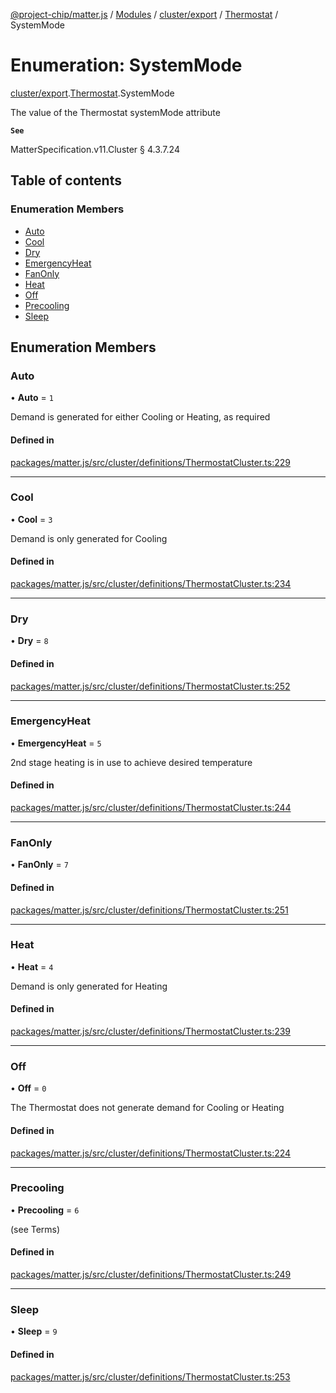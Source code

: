 [@project-chip/matter.js](../README.md) / [Modules](../modules.md) / [cluster/export](../modules/cluster_export.md) / [Thermostat](../modules/cluster_export.Thermostat.md) / SystemMode

# Enumeration: SystemMode

[cluster/export](../modules/cluster_export.md).[Thermostat](../modules/cluster_export.Thermostat.md).SystemMode

The value of the Thermostat systemMode attribute

**`See`**

MatterSpecification.v11.Cluster § 4.3.7.24

## Table of contents

### Enumeration Members

- [Auto](cluster_export.Thermostat.SystemMode.md#auto)
- [Cool](cluster_export.Thermostat.SystemMode.md#cool)
- [Dry](cluster_export.Thermostat.SystemMode.md#dry)
- [EmergencyHeat](cluster_export.Thermostat.SystemMode.md#emergencyheat)
- [FanOnly](cluster_export.Thermostat.SystemMode.md#fanonly)
- [Heat](cluster_export.Thermostat.SystemMode.md#heat)
- [Off](cluster_export.Thermostat.SystemMode.md#off)
- [Precooling](cluster_export.Thermostat.SystemMode.md#precooling)
- [Sleep](cluster_export.Thermostat.SystemMode.md#sleep)

## Enumeration Members

### Auto

• **Auto** = ``1``

Demand is generated for either Cooling or Heating, as required

#### Defined in

[packages/matter.js/src/cluster/definitions/ThermostatCluster.ts:229](https://github.com/project-chip/matter.js/blob/558e12c94a201592c28c7bc0743705360b3e5ca6/packages/matter.js/src/cluster/definitions/ThermostatCluster.ts#L229)

___

### Cool

• **Cool** = ``3``

Demand is only generated for Cooling

#### Defined in

[packages/matter.js/src/cluster/definitions/ThermostatCluster.ts:234](https://github.com/project-chip/matter.js/blob/558e12c94a201592c28c7bc0743705360b3e5ca6/packages/matter.js/src/cluster/definitions/ThermostatCluster.ts#L234)

___

### Dry

• **Dry** = ``8``

#### Defined in

[packages/matter.js/src/cluster/definitions/ThermostatCluster.ts:252](https://github.com/project-chip/matter.js/blob/558e12c94a201592c28c7bc0743705360b3e5ca6/packages/matter.js/src/cluster/definitions/ThermostatCluster.ts#L252)

___

### EmergencyHeat

• **EmergencyHeat** = ``5``

2nd stage heating is in use to achieve desired temperature

#### Defined in

[packages/matter.js/src/cluster/definitions/ThermostatCluster.ts:244](https://github.com/project-chip/matter.js/blob/558e12c94a201592c28c7bc0743705360b3e5ca6/packages/matter.js/src/cluster/definitions/ThermostatCluster.ts#L244)

___

### FanOnly

• **FanOnly** = ``7``

#### Defined in

[packages/matter.js/src/cluster/definitions/ThermostatCluster.ts:251](https://github.com/project-chip/matter.js/blob/558e12c94a201592c28c7bc0743705360b3e5ca6/packages/matter.js/src/cluster/definitions/ThermostatCluster.ts#L251)

___

### Heat

• **Heat** = ``4``

Demand is only generated for Heating

#### Defined in

[packages/matter.js/src/cluster/definitions/ThermostatCluster.ts:239](https://github.com/project-chip/matter.js/blob/558e12c94a201592c28c7bc0743705360b3e5ca6/packages/matter.js/src/cluster/definitions/ThermostatCluster.ts#L239)

___

### Off

• **Off** = ``0``

The Thermostat does not generate demand for Cooling or Heating

#### Defined in

[packages/matter.js/src/cluster/definitions/ThermostatCluster.ts:224](https://github.com/project-chip/matter.js/blob/558e12c94a201592c28c7bc0743705360b3e5ca6/packages/matter.js/src/cluster/definitions/ThermostatCluster.ts#L224)

___

### Precooling

• **Precooling** = ``6``

(see Terms)

#### Defined in

[packages/matter.js/src/cluster/definitions/ThermostatCluster.ts:249](https://github.com/project-chip/matter.js/blob/558e12c94a201592c28c7bc0743705360b3e5ca6/packages/matter.js/src/cluster/definitions/ThermostatCluster.ts#L249)

___

### Sleep

• **Sleep** = ``9``

#### Defined in

[packages/matter.js/src/cluster/definitions/ThermostatCluster.ts:253](https://github.com/project-chip/matter.js/blob/558e12c94a201592c28c7bc0743705360b3e5ca6/packages/matter.js/src/cluster/definitions/ThermostatCluster.ts#L253)
